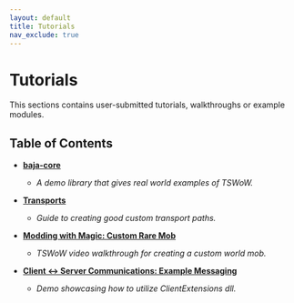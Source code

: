 ```yaml
---
layout: default
title: Tutorials
nav_exclude: true
---
```


# Tutorials

This sections contains user-submitted tutorials, walkthroughs or example modules.

## Table of Contents

- [**baja-core**](./baja-core)
    - _A demo library that gives real world examples of TSWoW._

- [**Transports**](./transports)
    - _Guide to creating good custom transport paths._

- [**Modding with Magic: Custom Rare Mob**](./modding-with-magic)
    - _TSWoW video walkthrough for creating a custom world mob._

- [**Client <-> Server Communications: Example Messaging**](./example-messaging)
    - _Demo showcasing how to utilize ClientExtensions dll._
